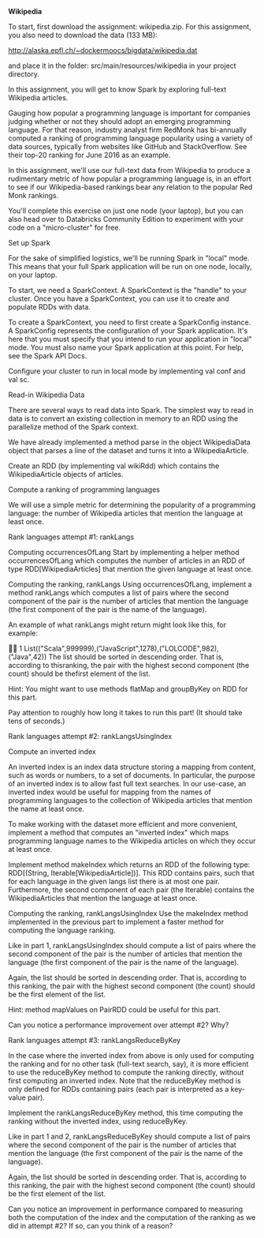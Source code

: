 **Wikipedia**

To start, first download the assignment: wikipedia.zip. For this assignment, you also need to download the data (133 MB):

http://alaska.epfl.ch/~dockermoocs/bigdata/wikipedia.dat

and place it in the folder: src/main/resources/wikipedia in your project directory.

In this assignment, you will get to know Spark by exploring full-text Wikipedia articles.

Gauging how popular a programming language is important for companies judging whether or not they should adopt an emerging programming language. For that reason, industry analyst firm RedMonk has bi-annually computed a ranking of programming language popularity using a variety of data sources, typically from websites like GitHub and StackOverflow. See their top-20 ranking for June 2016 as an example.

In this assignment, we'll use our full-text data from Wikipedia to produce a rudimentary metric of how popular a programming language is, in an effort to see if our Wikipedia-based rankings bear any relation to the popular Red Monk rankings.

You'll complete this exercise on just one node (your laptop), but you can also head over to Databricks Community Edition to experiment with your code on a "micro-cluster" for free.

Set up Spark

For the sake of simplified logistics, we'll be running Spark in "local" mode. This means that your full Spark application will be run on one node, locally, on your laptop.

To start, we need a SparkContext. A SparkContext is the "handle" to your cluster. Once you have a SparkContext, you can use it to create and populate RDDs with data.

To create a SparkContext, you need to first create a SparkConfig instance. A SparkConfig represents the configuration of your Spark application. It's here that you must specify that you intend to run your application in "local" mode. You must also name your Spark application at this point. For help, see the Spark API Docs.

Configure your cluster to run in local mode by implementing val conf and val sc.

Read-in Wikipedia Data

There are several ways to read data into Spark. The simplest way to read in data is to convert an existing collection in memory to an RDD using the parallelize method of the Spark context.

We have already implemented a method parse in the object WikipediaData object that parses a line of the dataset and turns it into a WikipediaArticle.

Create an RDD (by implementing val wikiRdd) which contains the WikipediaArticle objects of articles.

Compute a ranking of programming languages

We will use a simple metric for determining the popularity of a programming language: the number of Wikipedia articles that mention the language at least once.

Rank languages attempt #1: rankLangs

Computing occurrencesOfLang
Start by implementing a helper method occurrencesOfLang which computes the number of articles in an RDD of type RDD[WikipediaArticles] that mention the given language at least once.

Computing the ranking, rankLangs
Using occurrencesOfLang, implement a method rankLangs which computes a list of pairs where the second component of the pair is the number of articles that mention the language (the first component of the pair is the name of the language).

An example of what rankLangs might return might look like this, for example:



1
List(("Scala",999999),("JavaScript",1278),("LOLCODE",982),("Java",42))
The list should be sorted in descending order. That is, according to thisranking, the pair with the highest second component (the count) should be thefirst element of the list.

Hint: You might want to use methods flatMap and groupByKey on RDD for this part.

Pay attention to roughly how long it takes to run this part! (It should take tens of seconds.)

Rank languages attempt #2: rankLangsUsingIndex

Compute an inverted index

An inverted index is an index data structure storing a mapping from content, such as words or numbers, to a set of documents. In particular, the purpose of an inverted index is to allow fast full text searches. In our use-case, an inverted index would be useful for mapping from the names of programming languages to the collection of Wikipedia articles that mention the name at least once.

To make working with the dataset more efficient and more convenient, implement a method that computes an "inverted index" which maps programming language names to the Wikipedia articles on which they occur at least once.

Implement method makeIndex which returns an RDD of the following type: RDD[(String, Iterable[WikipediaArticle])]. This RDD contains pairs, such that for each language in the given langs list there is at most one pair. Furthermore, the second component of each pair (the Iterable) contains the WikipediaArticles that mention the language at least once.

Computing the ranking, rankLangsUsingIndex
Use the makeIndex method implemented in the previous part to implement a faster method for computing the language ranking.

Like in part 1, rankLangsUsingIndex should compute a list of pairs where the second component of the pair is the number of articles that mention the language (the first component of the pair is the name of the language).

Again, the list should be sorted in descending order. That is, according to this ranking, the pair with the highest second component (the count) should be the first element of the list.

Hint: method mapValues on PairRDD could be useful for this part.

Can you notice a performance improvement over attempt #2? Why?

Rank languages attempt #3: rankLangsReduceByKey

In the case where the inverted index from above is only used for computing the ranking and for no other task (full-text search, say), it is more efficient to use the reduceByKey method to compute the ranking directly, without first computing an inverted index. Note that the reduceByKey method is only defined for RDDs containing pairs (each pair is interpreted as a key-value pair).

Implement the rankLangsReduceByKey method, this time computing the ranking without the inverted index, using reduceByKey.

Like in part 1 and 2, rankLangsReduceByKey should compute a list of pairs where the second component of the pair is the number of articles that mention the language (the first component of the pair is the name of the language).

Again, the list should be sorted in descending order. That is, according to this ranking, the pair with the highest second component (the count) should be the first element of the list.

Can you notice an improvement in performance compared to measuring both the computation of the index and the computation of the ranking as we did in attempt #2? If so, can you think of a reason?